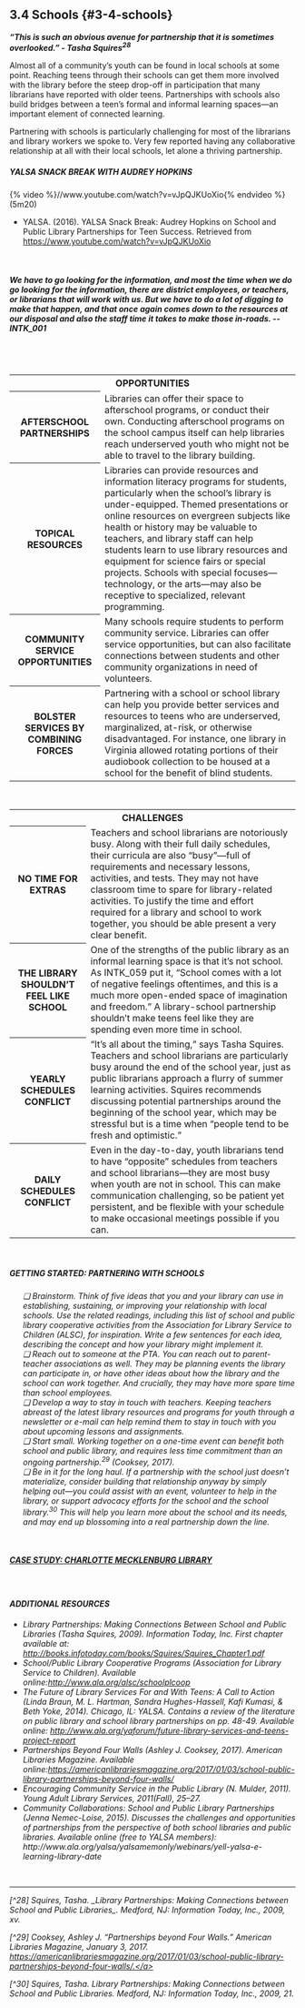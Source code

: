 ﻿## 3.4 Schools {#3-4-schools}

**_“This is such an obvious avenue for partnership that it is sometimes overlooked.” - Tasha Squires<sup>28</sup>_**

Almost all of a community’s youth can be found in local schools at some point. Reaching teens through their schools can get them more involved with the library before the steep drop-off in participation that many librarians have reported with older teens. Partnerships with schools also build bridges between a teen’s formal and informal learning spaces—an important element of connected learning.

Partnering with schools is particularly challenging for most of the librarians and library workers we spoke to. Very few reported having any collaborative relationship at all with their local schools, let alone a thriving partnership.

<div class="table-format"><span class="title"><h5>YALSA SNACK BREAK WITH AUDREY HOPKINS</h5><div>{% video %}//www.youtube.com/watch?v=vJpQJKUoXio{% endvideo %}(5m20)</div></span><span class="title"><ul><li>YALSA. (2016). YALSA Snack Break: Audrey Hopkins on School and Public Library Partnerships for Teen Success. Retrieved from <a href="https://www.youtube.com/watch?v=vJpQJKUoXio">https://www.youtube.com/watch?v=vJpQJKUoXio</a></li></span></div>
<br>

<h5><i>We have to go looking for the information, and most the time when we do go looking for the information, there are district employees, or teachers, or librarians that will work with us. But we have to do a lot of digging to make that happen, and that once again comes down to the resources at our disposal and also the staff time it takes to make those in-roads. -- INTK_001<i></h5>

<br>
<br>

<table class="heading-cell6 no-common-style"><tr>
<th colspan="2">OPPORTUNITIES</th></tr>
<tr class="row1">
<th>AFTERSCHOOL PARTNERSHIPS</th>
<td>Libraries can offer their space to afterschool programs, or conduct their own. Conducting afterschool programs on the school campus itself can help libraries reach underserved youth who might not be able to travel to the library building.</td>
</tr>
<tr class="row2">
<th>TOPICAL RESOURCES</th>
<td>Libraries can provide resources and information literacy programs for students, particularly when the school’s library is under-equipped. Themed presentations or online resources on evergreen subjects like health or history may be valuable to teachers, and library staff can help students learn to use library resources and equipment for science fairs or special projects. Schools with special focuses­—technology, or the arts—may also be receptive to specialized, relevant programming.</td>
</tr>
<tr class="row3">
<th>COMMUNITY SERVICE OPPORTUNITIES</th>
<td>Many schools require students to perform community service. Libraries can offer service opportunities, but can also facilitate connections between students and other community organizations in need of volunteers.</td>
</tr>
<tr class="row4">
<th>BOLSTER SERVICES BY COMBINING FORCES</th>
<td>Partnering with a school or school library can help you provide better services and resources to teens who are underserved, marginalized, at-risk, or otherwise disadvantaged. For instance, one library in Virginia allowed rotating portions of their audiobook collection to be housed at a school for the benefit of blind students.</td>
</tr>
</table>
<br>

<table class="heading-cell6 no-common-style"><tr>
<th colspan="2">CHALLENGES</th></tr>
<tr class="row1">
<th>NO TIME FOR EXTRAS</th>
<td>Teachers and school librarians are notoriously busy. Along with their full daily schedules, their curricula are also “busy”—full of requirements and necessary lessons, activities, and tests. They may not have classroom time to spare for library-related activities. To justify the time and effort required for a library and school to work together, you should be able present a very clear benefit.</td>
</tr>
<tr class="row2">
<th>THE LIBRARY SHOULDN’T FEEL LIKE SCHOOL</th>
<td>One of the strengths of the public library as an informal learning space is that it’s not school. As INTK_059 put it, “School comes with a lot of negative feelings oftentimes, and this is a much more open-ended space of imagination and freedom.” A library-school partnership shouldn’t make teens feel like they are spending even more time in school.</td>
</tr>
<tr class="row3">
<th>YEARLY SCHEDULES CONFLICT</th>
<td>“It’s all about the timing,” says Tasha Squires. Teachers and school librarians are particularly busy around the end of the school year, just as public librarians approach a flurry of summer learning activities. Squires recommends discussing potential partnerships around the beginning of the school year, which may be stressful but is a time when “people tend to be fresh and optimistic.” </td>
</tr>
<tr class="row4">
<th>DAILY SCHEDULES CONFLICT</th>
<td>Even in the day-to-day, youth librarians tend to have “opposite” schedules from teachers and school librarians—they are most busy when youth are not in school. This can make communication challenging, so be patient yet persistent, and be flexible with your schedule to make occasional meetings possible if you can. </td>
</tr>
</table>
<br>

<div class="table-format1"><span class="title"><h5>GETTING STARTED: PARTNERING WITH SCHOOLS </h5></span><ul>❏ Brainstorm. Think of five ideas that you and your library can use in establishing, sustaining, or improving your relationship with local schools. Use the related readings, including this list of school and public library cooperative activities from the Association for Library Service to Children (ALSC), for inspiration. Write a few sentences for each idea, describing the concept and how your library might implement it.   <br>❏ Reach out to someone at the PTA. You can reach out to parent-teacher associations as well. They may be planning events the library can participate in, or have other ideas about how the library and the school can work together. And crucially, they may have more spare time than school employees.
<br>❏ Develop a way to stay in touch with teachers. Keeping teachers abreast of the latest library resources and programs for youth through a newsletter or e-mail can help remind them to stay in touch with you about upcoming lessons and assignments.
<br>❏  Start small. Working together on a one-time event can benefit both school and public library, and requires less time commitment than an ongoing partnership.<sup>29</sup> (Cooksey, 2017).<br>❏	Be in it for the long haul. If a partnership with the school just doesn’t materialize, consider building that relationship anyway by simply helping out—you could assist with an event, volunteer to help in the library, or support advocacy efforts for the school and the school library.<sup>30</sup> This will help you learn more about the school and its needs, and may end up blossoming into a real partnership down the line.
</ul>
</div>
<br>

<div class="table-format"><span class="title"><a href="../appendix_3_-_case_studies/README.md"><h5>CASE STUDY: CHARLOTTE MECKLENBURG LIBRARY</h5></a></span></div>
<br>

<div class="text-wrapping1"><h4>ADDITIONAL RESOURCES</h4><ul><li>Library Partnerships: Making Connections Between School and Public Libraries (Tasha Squires, 2009). Information Today, Inc. First chapter available at:  <br><a href="http://books.infotoday.com/books/Squires/Squires_Chapter1.pdf">http://books.infotoday.com/books/Squires/Squires_Chapter1.pdf</a></li><li>School/Public Library Cooperative Programs (Association for Library Service to Children). Available online:<a href="http://www.ala.org/alsc/schoolplcoop">http://www.ala.org/alsc/schoolplcoop</a></li><li>The Future of Library Services For and With Teens: A Call to Action (Linda Braun, M. L. Hartman, Sandra Hughes-Hassell, Kafi Kumasi, & Beth Yoke, 2014). Chicago, IL: YALSA. Contains a review of the literature on public library and school library partnerships on pp. 48-49. Available online: <a href="http://www.ala.org/yaforum/future-library-services-and-teens-project-report">http://www.ala.org/yaforum/future-library-services-and-teens-project-report</a></li><li>Partnerships Beyond Four Walls (Ashley J. Cooksey, 2017). American Libraries Magazine. Available online:<a href="https://americanlibrariesmagazine.org/2017/01/03/school-public-library-partnerships-beyond-four-walls/">https://americanlibrariesmagazine.org/2017/01/03/school-public-library-partnerships-beyond-four-walls/</a></li><li>Encouraging Community Service in the Public Library (N. Mulder, 2011). Young Adult Library Services, 2011(Fall), 25–27.</li><li>	Community Collaborations: School and Public Library Partnerships (Jenna Nemec-Loise, 2015). Discusses the challenges and opportunities of partnerships from the perspective of both school libraries and public libraries. Available online (free to YALSA members): <a herf="http://www.ala.org/yalsa/yalsamemonly/webinars/yell-yalsa-e-learning-library-date">http://www.ala.org/yalsa/yalsamemonly/webinars/yell-yalsa-e-learning-library-date</a></li></ul></div>

<br>

<hr>
[^28] Squires, Tasha. _Library Partnerships: Making Connections between School and Public Libraries_. Medford, NJ: Information Today, Inc., 2009, xv.

[^29] Cooksey, Ashley J. “Partnerships beyond Four Walls.” _American Libraries Magazine_, January 3, 2017. <a href="https://americanlibrariesmagazine.org/2017/01/03/school-public-library-partnerships-beyond-four-walls/">https://americanlibrariesmagazine.org/2017/01/03/school-public-library-partnerships-beyond-four-walls/.</a>


[^30] Squires, Tasha. _Library Partnerships: Making Connections between School and Public Libraries_. Medford, NJ: Information Today, Inc., 2009, 21\.